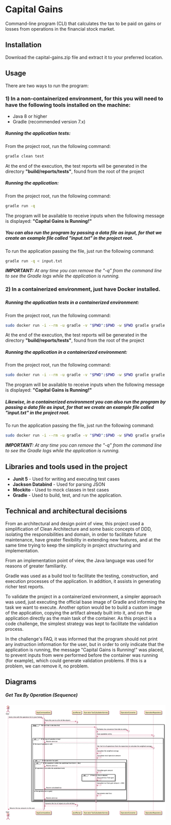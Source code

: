 # Capital Gains

Command-line program (CLI) that calculates the tax to
be paid on gains or losses from operations in the financial stock market.

## Installation

Download the capital-gains.zip file and extract it to your preferred location.

## Usage

There are two ways to run the program:

### 1) In a non-containerized environment, for this you will need to have the following tools installed on the machine:

* Java 8 or higher
* Gradle (recommended version 7.x)

##### Running the application tests:

From the project root, run the following command:

```bash
gradle clean test
```

At the end of the execution, the test reports will be generated in the directory **"build/reports/tests"**, found from the root of the project

##### Running the application:

From the project root, run the following command:

```bash
gradle run -q
```


The program will be available to receive inputs when the following message is displayed: **"Capital Gains is Running!"**

##### You can also run the program by passing a data file as input, for that we create an example file called "input.txt" in the project root.

To run the application passing the file, just run the following command:

```bash
gradle run -q < input.txt
```

_**IMPORTANT:** At any time you can remove the "-q" from the command line to see the Gradle logs while the application is running._

### 2) In a containerized environment, just have Docker installed. <h3>

##### Running the application tests in a containerized environment: <h5>

From the project root, run the following command:

```bash
sudo docker run -i --rm -u gradle -v "$PWD":$PWD -w $PWD gradle gradle clean test
```

At the end of the execution, the test reports will be generated in the directory **"build/reports/tests"**, found from the root of the project

##### Running the application in a containerized environment:

From the project root, run the following command:

```bash
sudo docker run -i --rm -u gradle -v "$PWD":$PWD -w $PWD gradle gradle run -q
```

The program will be available to receive inputs when the following message is displayed: **"Capital Gains is Running!"**

##### Likewise, in a containerized environment you can also run the program by passing a data file as input, for that we create an example file called "input.txt" in the project root.

To run the application passing the file, just run the following command:

```bash
sudo docker run -i --rm -u gradle -v "$PWD":$PWD -w $PWD gradle gradle run -q < input.txt
```

_**IMPORTANT:** At any time you can remove the "-q" from the command line to see the Gradle logs while the application is running._

## Libraries and tools used in the project

* **Junit 5** - Used for writing and executing test cases
* **Jackson Databind** - Used for parsing JSON
* **Mockito** - Used to mock classes in test cases
* **Gradle** - Used to build, test, and run the application.

## Technical and architectural decisions

From an architectural and design point of view, this project used a simplification of Clean Architecture and some basic concepts of DDD, isolating the responsibilities and domain, in order to facilitate future maintenance, have greater flexibility in extending new features, and at the same time trying to keep the simplicity in project structuring and implementation.

From an implementation point of view, the Java language was used for reasons of greater familiarity.

Gradle was used as a build tool to facilitate the testing, construction, and execution processes of the application. In addition, it assists in generating richer test reports.

To validate the project in a containerized environment, a simpler approach was used, just executing the official base image of Gradle and informing the task we want to execute. Another option would be to build a custom image of the application, copying the artifact already built into it, and run the application directly as the main task of the container. As this project is a code challenge, the simplest strategy was kept to facilitate the validation process.

In the challenge's FAQ, it was informed that the program should not print any instruction information for the user, but in order to only indicate that the application is running, the message "Capital Gains is Running!" was placed, to prevent inputs from were performed before the container was running (for example), which could generate validation problems. If this is a problem, we can remove it, no problem.

## Diagrams

##### Get Tax By Operation (Sequence)

![Get Tax By Operation](doc/sequence-diagram/get-tax-by-operation.png)
